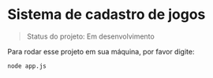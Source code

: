# Sistema de cadastro de jogos</h1>

> Status do projeto: Em desenvolvimento

Para rodar esse projeto em sua máquina, por favor digite:

```
node app.js
```

